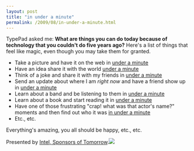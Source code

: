 ```yaml
---
layout: post
title: "in under a minute"
permalink: /2009/08/in-under-a-minute.html
---
```


TypePad asked me: **What are things you can do today because of technology that you couldn't do five years ago?** Here's a list of things that feel like magic, even though you may take them for granted.

*   Take a picture and have it on the web in [under a minute](http://www.flickr.com/)
*   Have an idea share it with the world [under a minute](http://www.typepad.com/)
*   Think of a joke and share it with my friends in [under a minute](http://twitter.com/)
*   Send an update about where I am _right now_ and have a friend show up in [under a minute](http://www.flickr.com/photos/msippey/3862765801/)
*   Learn about a band and be listening to them in [under a minute](http://bit.ly/lIJmw "amazon, whose url was so frickin' long that i just had to bitly it for good measure")
*   Learn about a book and start reading it in [under a minute](http://www.amazon.com/kindle)
*   Have one of those frustrating "crap! what was that actor's name?" moments and then find out who it was [in under a minute](http://www.google.com/mobile)
*   Etc., etc.

Everything's amazing, you all should be happy, etc., etc.

Presented by [Intel, Sponsors of Tomorrow](http://ad.doubleclick.net/clk;216634277;37392919;u).![](https://ad.doubleclick.net/ad/N5364.federatedmedia.com/B3659174.64;sz=1x1;ord=?)